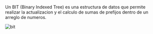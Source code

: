 Un BIT (Binary Indexed Tree) es una estructura de datos que permite realizar la actualizacion y el calculo de sumas de prefijos dentro de un arreglo de numeros.


![bit](https://user-images.githubusercontent.com/84255151/130513192-08325270-a7e9-4aa9-afde-7a5015fb0a84.png)
